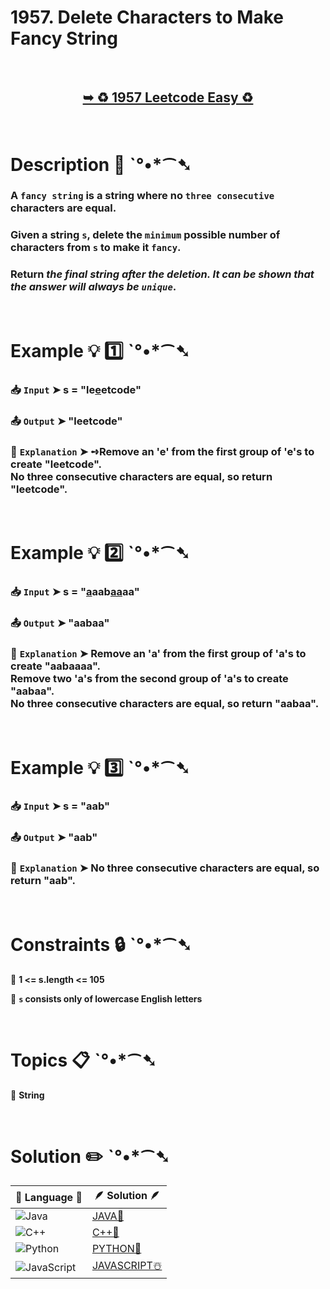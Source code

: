 # 1957. Delete Characters to Make Fancy String

</br>

<h2 align="center"> 

<a href="https://leetcode.com/problems/delete-characters-to-make-fancy-string/description/?envType=daily-question&envId=2024-11-01"><strong>➥ ♻️ 1957 Leetcode Easy ♻️ </strong></a>
</h2>

</br>

# Description 📜 ˋ°•*⁀➷

### A `fancy string` is a string where no `three consecutive` characters are equal.

### Given a string `s`, delete the `minimum` possible number of characters from `s` to make it `fancy`.

### Return *the final string after the deletion. It can be shown that the answer will always be `unique`*.

</br>

# Example 💡 1️⃣ ˋ°•*⁀➷

  ### 📥 `Input`  ➤ s = "le<ins>e</ins>etcode"

  ### 📤 `Output`  ➤ "leetcode"

  ### 🔦 `Explanation`  ➤ ➺Remove an 'e' from the first group of 'e's to create "leetcode".</br> No three consecutive characters are equal, so return "leetcode".

</br>

# Example 💡 2️⃣ ˋ°•*⁀➷

  ### 📥 `Input` ➤ s = "<ins>a</ins>aab<ins>aa</ins>aa"

  ### 📤 `Output`  ➤ "aabaa"

  ### 🔦 `Explanation` ➤ Remove an 'a' from the first group of 'a's to create "aabaaaa". </br> Remove two 'a's from the second group of 'a's to create "aabaa". </br> No three consecutive characters are equal, so return "aabaa".

</br>

# Example 💡 3️⃣ ˋ°•*⁀➷

  ### 📥 `Input` ➤ s = "aab"

  ### 📤 `Output`  ➤ "aab"

  ### 🔦 `Explanation`  ➤ No three consecutive characters are equal, so return "aab".

</br>

# Constraints 🔒 ˋ°•*⁀➷

🔹 **1 <= s.length <= 105** </br>

🔹 **`s` consists only of lowercase English letters** </br>

</br>

# Topics 📋 ˋ°•*⁀➷

🔸 **String**  </br>

</br>

# Solution ✏️ ˋ°•*⁀➷

| 📒 Language 📒  | 🪶 Solution 🪶 |
| ------------- | ------------- |
|  ![Java](https://img.shields.io/badge/java-%23ED8B00.svg?style=for-the-badge&logo=openjdk&logoColor=white)  | [JAVA🍁]() |
|  ![C++](https://img.shields.io/badge/c++-%2300599C.svg?style=for-the-badge&logo=c%2B%2B&logoColor=white)  | [C++🎲]()  |
|  ![Python](https://img.shields.io/badge/python-3670A0?style=for-the-badge&logo=python&logoColor=ffdd54)    | [PYTHON🍰]() |
| ![JavaScript](https://img.shields.io/badge/javascript-%23323330.svg?style=for-the-badge&logo=javascript&logoColor=%23F7DF1E)   | [JAVASCRIPT☃️]() |
